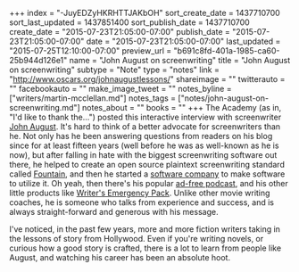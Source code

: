 +++
index = "-JuyEDZyHKRHTTJAKbOH"
sort_create_date = 1437710700
sort_last_updated = 1437851400
sort_publish_date = 1437710700
create_date = "2015-07-23T21:05:00-07:00"
publish_date = "2015-07-23T21:05:00-07:00"
date = "2015-07-23T21:05:00-07:00"
last_updated = "2015-07-25T12:10:00-07:00"
preview_url = "b691c8fd-401a-1985-ca60-25b944d126e1"
name = "John August on screenwriting"
title = "John August on screenwriting"
subtype = "Note"
type = "notes"
link = "http://www.oscars.org/johnaugustlessons/"
shareimage = ""
twitterauto = ""
facebookauto = ""
make_image_tweet = ""
notes_byline = ["writers/martin-mcclellan.md"]
notes_tags = ["notes/john-august-on-screenwriting.md"]
notes_about = ""
books = ""
+++
The Academy (as in, "I'd like to thank the&hellip;") posted this interactive interview with screenwriter [John August](http://johnaugust.com "A ton of useful information about screenwriting from screenwriter John August"). It's hard to think of a better advocate for screenwriters than he. Not only has he been answering questions from readers on his blog since for at least fifteen years (well before he was as well-known as he is now), but after falling in hate with the biggest screenwriting software out there, he helped to create an open source plaintext screenwriting standard called [Fountain](http://fountain.io "Fountain | A markup language for screenwriting."), and then he started a [software company](http://quoteunquoteapps.com "Quote-Unquote Apps") to make software to utilize it. Oh yeah, then there's his popular [ad-free podcast](http://johnaugust.com/scriptnotes "John August and Craig Mazin discuss screenwriting and things that are interesting to screenwriters"), and his other little products like [Writer's Emergency Pack](http://www.writeremergency.com "Writer Emergency"). Unlike other movie writing coaches, he is someone who talks from experience and success, and is always straight-forward and generous with his message. 

I've noticed, in the past few years, more and more fiction writers taking in the lessons of story from Hollywood. Even if you're writing novels, or curious how a good story is crafted, there is a lot to learn from people like August, and watching his career has been an absolute hoot.